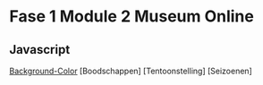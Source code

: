 # Fase 1 Module 2 Museum Online

## Javascript

[Background-Color](http://33059.hosts1.ma-cloud.nl/f1m2js/)
[Boodschappen]
[Tentoonstelling]
[Seizoenen]
